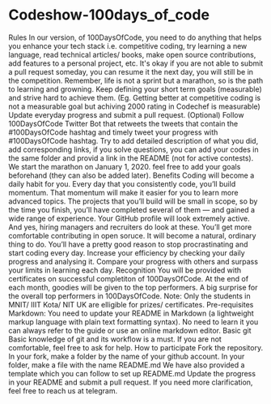 # Codeshow-100days_of_code
Rules In our version, of 100DaysOfCode, you need to do anything that helps you enhance your tech stack i.e. competitive coding, try learning a new language, read technical articles/ books, make open source contributions, add features to a personal project, etc.  It's okay if you are not able to submit a pull request someday, you can resume it the next day, you will still be in the competition. Remember, life is not a sprint but a marathon, so is the path to learning and growning.  Keep defining your short term goals (measurable) and strive hard to achieve them. (Eg. Getting better at competitive coding is not a measurable goal but achiving 2000 rating in Codechef is measurable)  Update everyday progress and submit a pull request.  (Optional) Follow 100DaysOfCode Twitter Bot that retweets the tweets that contain the #100DaysOfCode hashtag and timely tweet your progress with #100DaysOfCode hashtag.  Try to add detailed description of what you did, add corresponding links, if you solve questions, you can add your codes in the same folder and provid a link in the README (not for active contests).  We start the marathon on January 1, 2020. feel free to add your goals beforehand (they can also be added later).  Benefits Coding will become a daily habit for you.  Every day that you consistently code, you’ll build momentum. That momentum will make it easier for you to learn more advanced topics.  The projects that you’ll build will be small in scope, so by the time you finish, you’ll have completed several of them — and gained a wide range of experience.  Your GitHub profile will look extremely active. And yes, hiring managers and recruiters do look at these.  You’ll get more comfortable contributing in open soruce. It will become a natural, ordinary thing to do.  You’ll have a pretty good reason to stop procrastinating and start coding every day.  Increase your efficiency by checking your daily progress and analysing it.  Compare your progress with others and surpass your limits in learning each day.  Recognition You will be provided with certificates on successful completiton of 100DaysOfCode. At the end of each month, goodies will be given to the top performers. A big surprise for the overall top performers in 100DaysOfCode. Note: Only the students in MNIT/ IIIT Kota/ NIT UK are elligible for prizes/ certificates.  Pre-requisites Markdown: You need to update your README in Markdown (a lightweight markup language with plain text formatting syntax). No need to learn it you can always refer to the guide or use an online markdown editor.  Basic git Basic knowledge of git and its workflow is a must. If you are not comfortable, feel free to ask for help.  How to participate Fork the repository. In your fork, make a folder by the name of your github account. In your folder, make a file with the name README.md We have also provided a template which you can follow to set up README.md Update the progress in your README and submit a pull request. If you need more clarification, feel free to reach us at telegram.
